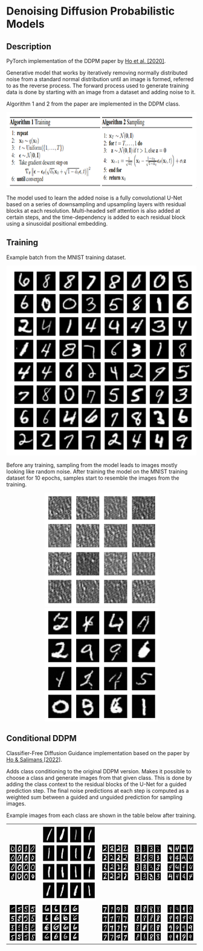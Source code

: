 # Denoising Diffusion Probabilistic Models 

## Description

PyTorch implementation of the DDPM paper by [Ho et al. \[2020\]](https://arxiv.org/abs/2006.11239).

Generative model that works by iteratively removing normally distributed noise from a standard normal distribution until an image is formed, referred to as the reverse process.
The forward process used to generate training data is done by starting with an image from a dataset and adding noise to it.

Algorithm 1 and 2 from the paper are implemented in the DDPM class.

<div align="center">
    <img src="Images/DDPM_algorithms.png" height="200">
</div>

The model used to learn the added noise is a fully convolutional U-Net based on a series of downsampling and upsampling layers with residual blocks at each resolution.
Multi-headed self attention is also added at certain steps, and the time-dependency is added to each residual block using a sinusoidal positional embedding.

## Training

Example batch from the MNIST training dataset.

<div align="center">
    <img src="Images/MNIST.png" height="500">
</div>

Before any training, sampling from the model leads to images mostly looking like random noise. After training the model on the MNIST training dataset for 10 epochs, samples start to resemble the images from the training.

<div align="center">
    <img src="Images/DDPM_random_samples.png" height="300">
    <img src="Images/DDPM_generated_samples.png" height="300">
</div>


## Conditional DDPM

Classifier-Free Diffusion Guidance implementation based on the paper by [Ho & Salimans \[2022\]](https://arxiv.org/abs/2207.12598).

Adds class conditioning to the original DDPM version. Makes it possible to choose a class and generate images from that given class.
This is done by adding the class context to the residual blocks of the U-Net for a guided prediction step.
The final noise predictions at each step is computed as a weighted sum between a guided and unguided prediction for sampling images.

Example images from each class are shown in the table below after training.

<div align="center">
    <table>
        <tr>
            <td><img src="Images/CDDPM_0.png", height=100></td>
            <td><img src="Images/CDDPM_1.png", height=200></td>
            <td><img src="Images/CDDPM_2.png", height=100></td>
            <td><img src="Images/CDDPM_3.png", height=100></td>
            <td><img src="Images/CDDPM_4.png", height=100></td>
        </tr>
        <tr>
            <td><img src="Images/CDDPM_5.png", height=100></td>
            <td><img src="Images/CDDPM_6.png", height=100></td>
            <td><img src="Images/CDDPM_7.png", height=100></td>
            <td><img src="Images/CDDPM_8.png", height=100></td>
            <td><img src="Images/CDDPM_9.png", height=100></td>
        </tr>
    </table>
</div>

